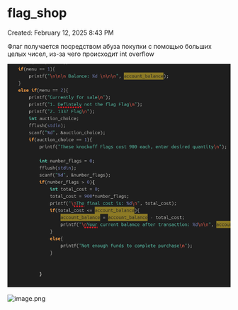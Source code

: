 # flag_shop

Created: February 12, 2025 8:43 PM

Флаг получается посредством абуза покупки с помощью больших целых чисел, из-за чего происходит int overflow

![image.png](flag_shop%20198021737a89800a9e37fb16f9fddfb6/image.png)

![image.png](flag_shop%20198021737a89800a9e37fb16f9fddfb6/image%201.png)